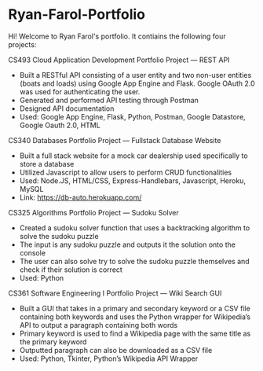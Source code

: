 # Ryan-Farol-Portfolio

Hi! Welcome to Ryan Farol's portfolio. It contiains the following four projects:

CS493 Cloud Application Development Portfolio Project — REST API
- Built a RESTful API consisting of a user entity and two non-user entities (boats and loads) using Google App Engine and Flask. Google OAuth 2.0 was used for authenticating the user.
- Generated and performed API testing through Postman
- Designed API documentation 
- Used: Google App Engine, Flask, Python, Postman, Google Datastore, Google Oauth 2.0, HTML

CS340 Databases Portfolio Project — Fullstack Database Website
- Built a full stack website for a mock car dealership used specifically to store a database
- Utilized Javascript to allow users to perform CRUD functionalities
- Used: Node.JS, HTML/CSS, Express-Handlebars, Javascript, Heroku, MySQL
- Link: https://db-auto.herokuapp.com/

CS325 Algorithms Portfolio Project — Sudoku Solver
- Created a sudoku solver function that uses a backtracking algorithm to solve the sudoku puzzle
- The input is any sudoku puzzle and outputs it the solution onto the console
- The user can also solve try to solve the sudoku puzzle themselves and check if their solution is correct
- Used: Python


CS361 Software Engineering I Portfolio Project — Wiki Search GUI
- Built a GUI that takes in a primary and secondary keyword or a CSV file containing both keywords and uses the Python wrapper for Wikipedia’s API to output a paragraph    containing both words
- Primary keyword is used to find a Wikipedia page with the same title as the primary keyword
- Outputted paragraph can also be downloaded as a CSV file
- Used: Python, Tkinter, Python’s Wikipedia API Wrapper
